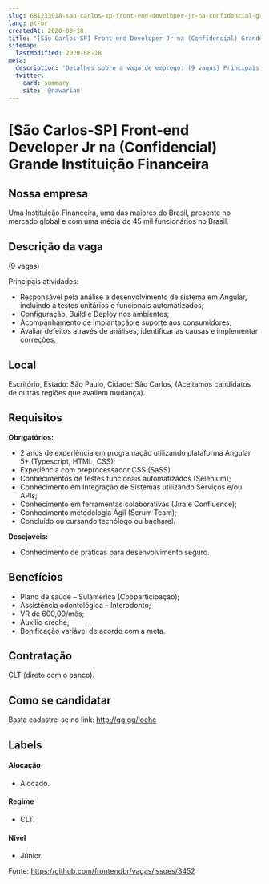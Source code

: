 ```yaml
---
slug: 681233918-sao-carlos-sp-front-end-developer-jr-na-confidencial-grande-instituicao-financeira
lang: pt-br
createdAt: 2020-08-18
title: '[São Carlos-SP] Front-end Developer Jr na (Confidencial) Grande Instituição Financeira - Vaga de Emprego'
sitemap:
  lastModified: 2020-08-18
meta:
  description: 'Detalhes sobre a vaga de emprego: (9 vagas) Principais atividades: - Responsável pela análise e desenvolvimento de sistema em Angular, incluindo a testes unitários e funcionais automatizados; - Configuração, Build e Deploy nos ambientes; - Acompanhamento de implantação e suporte aos consumidores; - Avaliar defeitos através de análises, identificar as causas e implementar correções.'
  twitter:
    card: summary
    site: '@nawarian'
---
```


# [São Carlos-SP] Front-end Developer Jr na (Confidencial) Grande Instituição Financeira

<!-- 
==================================================
POR FAVOR, SÓ POSTE SE A VAGA FOR PARA FRONT-END!

Não faça distinção de gênero no título da vaga.

Use: "Front-End Developer" ao invés de 
"Desenvolvedor Front-End" \o/

Exemplo: `[São Paulo] Front-End Developer na NOME DA EMPRESA`
==================================================
-->

<!--
==================================================
Caso a vaga for remoto durante a pandemia deixar a linha abaixo
==================================================
-->

## Nossa empresa

Uma Instituição Financeira, uma das maiores do Brasil, presente no mercado global e com uma média de 45 mil funcionários no Brasil.

## Descrição da vaga
(9 vagas)

Principais atividades:
- Responsável pela análise e desenvolvimento de sistema em Angular, incluindo a testes unitários e funcionais automatizados;
- Configuração, Build e Deploy nos ambientes;
- Acompanhamento de implantação e suporte aos consumidores;
- Avaliar defeitos através de análises, identificar as causas e implementar correções.

## Local

Escritório, 
Estado: São Paulo, 
Cidade: São Carlos,
(Aceitamos candidatos de outras regiões que avaliem mudança).

## Requisitos

**Obrigatórios:**

- 2 anos de experiência em programação utilizando plataforma Angular 5+ (Typescript, HTML, CSS);
- Experiência com preprocessador CSS (SaSS)
- Conhecimentos de testes funcionais automatizados (Selenium);
- Conhecimento em Integração de Sistemas utilizando Serviços e/ou APIs;
- Conhecimento em ferramentas colaborativas (Jira e Confluence);
- Conhecimento metodologia Ágil (Scrum Team);
- Concluído ou cursando tecnólogo ou bacharel.

**Desejáveis:**
- Conhecimento de práticas para desenvolvimento seguro.

## Benefícios

- Plano de saúde – Sulámerica (Cooparticipação);
- Assistência odontológica  – Interodonto;
- VR de 600,00/mês;
- Auxilio creche;
- Bonificação variável de acordo com a meta.

## Contratação

CLT (direto com o banco).

## Como se candidatar

Basta cadastre-se no link: http://gg.gg/loehc

## Labels

#### Alocação
- Alocado.

#### Regime
- CLT.

#### Nível
- Júnior.

Fonte: https://github.com/frontendbr/vagas/issues/3452